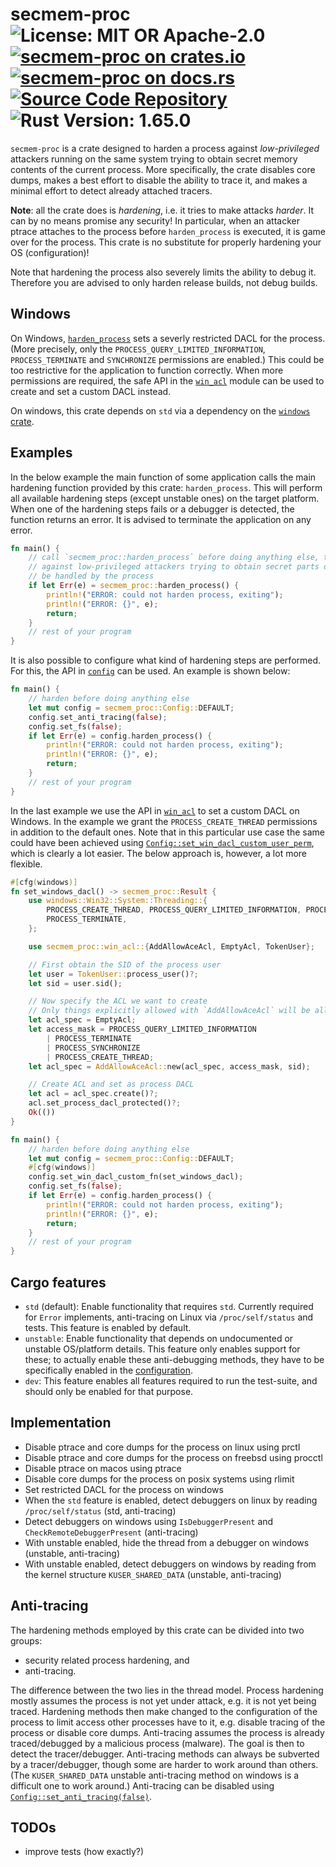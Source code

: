 # secmem-proc ![License: MIT OR Apache-2.0](https://img.shields.io/badge/license-MIT%20OR%20Apache--2.0-blue) [![secmem-proc on crates.io](https://img.shields.io/crates/v/secmem-proc)](https://crates.io/crates/secmem-proc) [![secmem-proc on docs.rs](https://docs.rs/secmem-proc/badge.svg)](https://docs.rs/secmem-proc) [![Source Code Repository](https://img.shields.io/badge/Code-On%20GitHub-blue?logo=GitHub)](https://github.com/niluxv/secmem-proc) ![Rust Version: 1.65.0](https://img.shields.io/badge/rustc-1.65.0-orange.svg)

`secmem-proc` is a crate designed to harden a process against *low-privileged* attackers running on the same system trying to obtain secret memory contents of the current process. More specifically, the crate disables core dumps, makes a best effort to disable the ability to trace it, and makes a minimal effort to detect already attached tracers.

**Note**: all the crate does is *hardening*, i.e. it tries to make attacks *harder*. It can by no means promise any security! In particular, when an attacker ptrace attaches to the process before `harden_process` is executed, it is game over for the process. This crate is no substitute for properly hardening your OS (configuration)!

Note that hardening the process also severely limits the ability to debug it. Therefore you are advised to only harden release builds, not debug builds.


## Windows

On Windows, [`harden_process`][__link0] sets a severly restricted DACL for the process. (More precisely, only the `PROCESS_QUERY_LIMITED_INFORMATION`, `PROCESS_TERMINATE` and `SYNCHRONIZE` permissions are enabled.) This could be too restrictive for the application to function correctly. When more permissions are required, the safe API in the [`win_acl`][__link1] module can be used to create and set a custom DACL instead.

On windows, this crate depends on `std` via a dependency on the [`windows` crate][__link2].


## Examples

In the below example the main function of some application calls the main hardening function provided by this crate: `harden_process`. This will perform all available hardening steps (except unstable ones) on the target platform. When one of the hardening steps fails or a debugger is detected, the function returns an error. It is advised to terminate the application on any error.


```rust
fn main() {
    // call `secmem_proc::harden_process` before doing anything else, to harden the process
    // against low-privileged attackers trying to obtain secret parts of memory which will
    // be handled by the process
    if let Err(e) = secmem_proc::harden_process() {
        println!("ERROR: could not harden process, exiting");
        println!("ERROR: {}", e);
        return;
    }
    // rest of your program
}
```

It is also possible to configure what kind of hardening steps are performed. For this, the API in [`config`][__link3] can be used. An example is shown below:


```rust
fn main() {
    // harden before doing anything else
    let mut config = secmem_proc::Config::DEFAULT;
    config.set_anti_tracing(false);
    config.set_fs(false);
    if let Err(e) = config.harden_process() {
        println!("ERROR: could not harden process, exiting");
        println!("ERROR: {}", e);
        return;
    }
    // rest of your program
}
```

In the last example we use the API in [`win_acl`][__link4] to set a custom DACL on Windows. In the example we grant the `PROCESS_CREATE_THREAD` permissions in addition to the default ones. Note that in this particular use case the same could have been achieved using [`Config::set_win_dacl_custom_user_perm`][__link5], which is clearly a lot easier. The below approach is, however, a lot more flexible.


```rust
#[cfg(windows)]
fn set_windows_dacl() -> secmem_proc::Result {
    use windows::Win32::System::Threading::{
        PROCESS_CREATE_THREAD, PROCESS_QUERY_LIMITED_INFORMATION, PROCESS_SYNCHRONIZE,
        PROCESS_TERMINATE,
    };

    use secmem_proc::win_acl::{AddAllowAceAcl, EmptyAcl, TokenUser};

    // First obtain the SID of the process user
    let user = TokenUser::process_user()?;
    let sid = user.sid();

    // Now specify the ACL we want to create
    // Only things explicitly allowed with `AddAllowAceAcl` will be allowed; noting else
    let acl_spec = EmptyAcl;
    let access_mask = PROCESS_QUERY_LIMITED_INFORMATION
        | PROCESS_TERMINATE
        | PROCESS_SYNCHRONIZE
        | PROCESS_CREATE_THREAD;
    let acl_spec = AddAllowAceAcl::new(acl_spec, access_mask, sid);

    // Create ACL and set as process DACL
    let acl = acl_spec.create()?;
    acl.set_process_dacl_protected()?;
    Ok(())
}

fn main() {
    // harden before doing anything else
    let mut config = secmem_proc::Config::DEFAULT;
    #[cfg(windows)]
    config.set_win_dacl_custom_fn(set_windows_dacl);
    config.set_fs(false);
    if let Err(e) = config.harden_process() {
        println!("ERROR: could not harden process, exiting");
        println!("ERROR: {}", e);
        return;
    }
    // rest of your program
}
```


## Cargo features

 - `std` (default): Enable functionality that requires `std`. Currently required for `Error` implements, anti-tracing on Linux via `/proc/self/status` and tests. This feature is enabled by default.
 - `unstable`: Enable functionality that depends on undocumented or unstable OS/platform details. This feature only enables support for these; to actually enable these anti-debugging methods, they have to be specifically enabled in the [configuration][__link6].
 - `dev`: This feature enables all features required to run the test-suite, and should only be enabled for that purpose.


## Implementation

 - Disable ptrace and core dumps for the process on linux using prctl
 - Disable ptrace and core dumps for the process on freebsd using procctl
 - Disable ptrace on macos using ptrace
 - Disable core dumps for the process on posix systems using rlimit
 - Set restricted DACL for the process on windows
 - When the `std` feature is enabled, detect debuggers on linux by reading `/proc/self/status` (std, anti-tracing)
 - Detect debuggers on windows using `IsDebuggerPresent` and `CheckRemoteDebuggerPresent` (anti-tracing)
 - With unstable enabled, hide the thread from a debugger on windows (unstable, anti-tracing)
 - With unstable enabled, detect debuggers on windows by reading from the kernel structure `KUSER_SHARED_DATA` (unstable, anti-tracing)


## Anti-tracing

The hardening methods employed by this crate can be divided into two groups:

 - security related process hardening, and
 - anti-tracing.

The difference between the two lies in the thread model. Process hardening mostly assumes the process is not yet under attack, e.g. it is not yet being traced. Hardening methods then make changed to the configuration of the process to limit access other processes have to it, e.g. disable tracing of the process or disable core dumps. Anti-tracing assumes the process is already traced/debugged by a malicious process (malware). The goal is then to detect the tracer/debugger. Anti-tracing methods can always be subverted by a tracer/debugger, though some are harder to work around than others. (The `KUSER_SHARED_DATA` unstable anti-tracing method on windows is a difficult one to work around.) Anti-tracing can be disabled using [`Config::set_anti_tracing(false)`][__link7].


## TODOs

 - improve tests (how exactly?)


 [__cargo_doc2readme_dependencies_info]: ggGkYW0BYXSEG71F3OPwqbpvG9IQ5w6Zri17Gx1ipmWFPJ-eG-CMco2qCPLiYXKEGyPM5-YjoIUtG9KagKma_KLrG10br38MMRBdGwZt0gEtp2GEYWSBg2tzZWNtZW0tcHJvY2UwLjMuM2tzZWNtZW1fcHJvYw
 [__link0]: https://docs.rs/secmem-proc/0.3.3/secmem_proc/?search=harden::harden_process
 [__link1]: https://docs.rs/secmem-proc/0.3.3/secmem_proc/win_acl/index.html
 [__link2]: https://crates.io/crates/windows
 [__link3]: https://docs.rs/secmem-proc/0.3.3/secmem_proc/config/index.html
 [__link4]: https://docs.rs/secmem-proc/0.3.3/secmem_proc/win_acl/index.html
 [__link5]: https://docs.rs/secmem-proc/0.3.3/secmem_proc/?search=config::Config::set_win_dacl_custom_user_perm
 [__link6]: https://docs.rs/secmem-proc/0.3.3/secmem_proc/?search=config::Config
 [__link7]: https://docs.rs/secmem-proc/0.3.3/secmem_proc/?search=config::Config::set_anti_tracing

